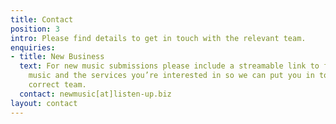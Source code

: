 ```yaml
---
title: Contact
position: 3
intro: Please find details to get in touch with the relevant team.
enquiries:
- title: New Business
  text: For new music submissions please include a streamable link to forthcoming
    music and the services you’re interested in so we can put you in touch with the
    correct team.
  contact: newmusic[at]listen-up.biz
layout: contact
---
```


